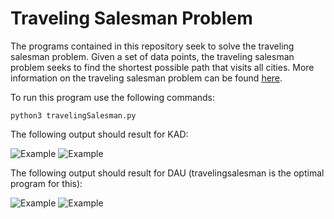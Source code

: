 # Traveling Salesman Problem
 
The programs contained in this repository seek to solve the traveling salesman problem.  Given a set of data points, the traveling salesman problem seeks to find the shortest possible path that visits all cities.  More information on the traveling salesman problem can be found [here](https://en.wikipedia.org/wiki/Travelling_salesman_problem).  

  To run this program use the following commands:

    python3 travelingSalesman.py
  
The following output should result for KAD:

![Example](https://raw.githubusercontent.com/z-ng/Artificial_Intelligence/main/TSP/KAD1.png)
![Example](https://raw.githubusercontent.com/z-ng/Artificial_Intelligence/main/TSP/KAD2.png)

The following output should result for DAU (travelingsalesman is the optimal program for this):

![Example](https://raw.githubusercontent.com/z-ng/Artificial_Intelligence/main/TSP/DAU1.png)
![Example](https://raw.githubusercontent.com/z-ng/Artificial_Intelligence/main/TSP/DAU2.png)
